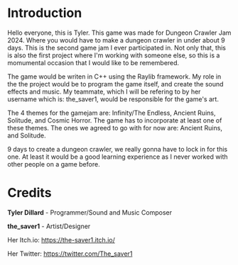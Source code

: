 # Introduction
Hello everyone, this is Tyler. This game was made for Dungeon Crawler Jam
2024. Where you would have to make a dungeon crawler in under about 9 
days. This is the second game jam I ever participated in. Not only that,
this is also the first project where I'm working with someone else, so
this is a momumental occasion that I would like to be remembered.

The game would be writen in C++ using the Raylib framework. My role in the
the project would be to program the game itself, and create the sound
effects and music. My teammate, which I will be refering to by her
username which is: the_saver1, would be responsible for the game's art.

The 4 themes for the gamejam are: Infinity/The Endless, Ancient Ruins, 
Solitude, and Cosmic Horror. The game has to incorporate at least one of
these themes. The ones we agreed to go with for now are: Ancient Ruins,
and Solitude.

9 days to create a dungeon crawler, we really gonna have to lock in for
this one. At least it would be a good learning experience as I never
worked with other people on a game before.

# Credits
**Tyler Dillard** - Programmer/Sound and Music Composer

**the_saver1** - Artist/Designer

Her Itch.io: https://the-saver1.itch.io/

Her Twitter: https://twitter.com/The_saver1

